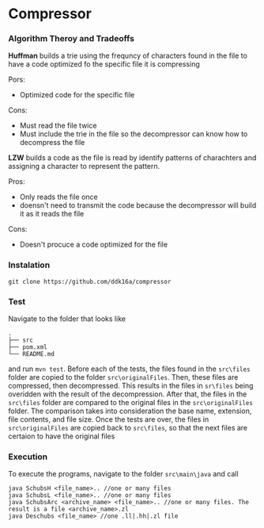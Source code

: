 # Compressor
### Algorithm Theroy and Tradeoffs
**Huffman** builds a trie using the frequncy of characters found in the file to have a code optimized fo the specific file it is compressing

Pors:
- Optimized code for the specific file

Cons:
- Must read the file twice
- Must include the trie in the file so the decompressor can know how to decompress the file

**LZW** builds a code as the file is read by identify patterns of charachters and assigning a character to represent the pattern.

Pros:
- Only reads the file once
- doensn't need to transmit the code because the decompressor will build it as it reads the file

Cons:
- Doesn't procuce a code optimized for the file


### Instalation
`git clone https://github.com/ddk16a/compressor`

### Test
Navigate to the folder that looks like
```
.
├──	src
├── pom.xml
└── README.md
```
and run `mvn test`. 
Before each of the tests, the files found in the `src\files` folder are copied to the folder `src\originalFiles`. Then, these files are compressed, then decompressed. This results in the files in `sr\files` being overidden with the result of the decompression. After that, the files in the `src\files` folder are compared to the original files in the  `src\originalFiles` folder. The comparison takes into consideration the base name, extension, file contents, and file size. Once the tests are over, the files in `src\originalFiles` are copied back to `src\files`, so that the next files are certaion to have the original files

### Execution
To execute the programs, navigate to the folder `src\main\java` and call
```
java SchubsH <file_name>.. //one or many files
java SchubsL <file_name>.. //one or many files
java SchubsArc <archive_name> <file_name>.. //one or many files. The result is a file <archive_name>.zl
java Deschubs <file_name> //one .ll|.hh|.zl file
```
